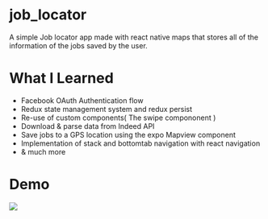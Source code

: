 # job_locator

A simple Job locator app made with react native maps that stores all of the information of the jobs saved by the user.

# What I Learned

* Facebook OAuth Authentication flow
* Redux state management system and redux persist
* Re-use of custom components( The swipe compononent )
* Download & parse data from Indeed API
* Save jobs to a GPS location using the expo Mapview component 
* Implementation of stack and bottomtab navigation with react navigation
* & much more

# Demo

![](https://media.giphy.com/media/iBj8c25K7Oi4AMTtPv/giphy.gif)


